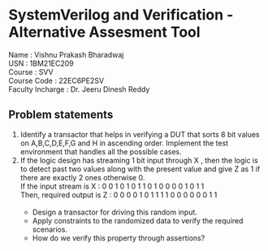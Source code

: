 # SystemVerilog and Verification - Alternative Assesment Tool
Name : Vishnu Prakash Bharadwaj <br>
USN : 1BM21EC209 <br>
Course : SVV <br>
Course Code : 22EC6PE2SV <br>
Faculty Incharge : Dr. Jeeru Dinesh Reddy <br>

## Problem statements
1. Identify a transactor that helps in verifying a DUT that sorts 8 bit values on A,B,C,D,E,F,G and H in ascending order. Implement the test environment that handles all the possible cases.
2. If the logic design has streaming 1 bit input through X , then the logic is to detect past two values along with the present value and give Z as 1 if there are exactly 2 ones otherwise 0. <br>
   If the input stream is    X : 0 0 1 0 1 0 1 1 0 1 0 0 0 0 1 0 1 1 <br>
   Then, required output is  Z : 0 0 0 0 1 0 1 1 1 1 0 0 0 0 0 0 1 1 <br>
   <br>
   - Design a transactor for driving this random input.
   - Apply constraints to the randomized data to verify the required scenarios.
   - How do we verify this property through assertions?
